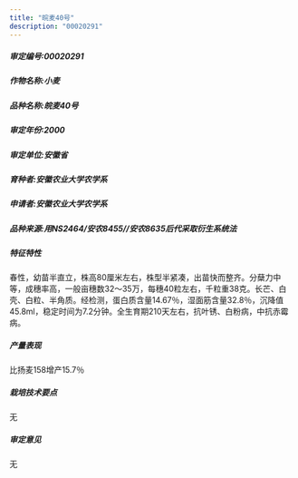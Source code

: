 ```yaml
---
title: "皖麦40号"
description: "00020291"
---
```

##### 审定编号:00020291

##### 作物名称:小麦

##### 品种名称:皖麦40号

##### 审定年份:2000

##### 审定单位:安徽省

##### 育种者:安徽农业大学农学系

##### 申请者:安徽农业大学农学系

##### 品种来源:用NS2464/安农8455//安农8635后代采取衍生系统法

##### 特征特性
春性，幼苗半直立，株高80厘米左右，株型半紧凑，出苗快而整齐。分蘖力中等，成穗率高，一般亩穗数32～35万，每穗40粒左右，千粒重38克。长芒、白壳、白粒、半角质。经检测，蛋白质含量14.67％，湿面筋含量32.8％，沉降值45.8ml，稳定时间为7.2分钟。全生育期210天左右，抗叶锈、白粉病，中抗赤霉病。

##### 产量表现
比扬麦158增产15.7％

##### 栽培技术要点
无

##### 审定意见
无
